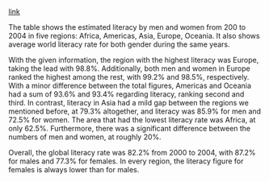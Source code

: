 [link](https://www.ielts-writing.info/EXAM/academic_writing_samples_task_1/1163/)

The table shows the estimated literacy by men and women from 200 to 2004 in five regions: Africa, Americas, Asia, Europe, Oceania. It also shows average world literacy rate for both gender during the same years.

With the given information, the region with the highest literacy was Europe, taking the lead with 98.8%. Additionally, both men and women in Europe ranked the highest among the rest, with 99.2% and 98.5%, respectively. With a minor difference between the total figures, Americas and Oceania had a sum of 93.6% and 93.4% regarding literacy, ranking second and third. In contrast, literacy in Asia had a mild gap between the regions we mentioned before, at 79.3% altogether, and literacy was 85.9% for men and 72.5% for women. The area that had the lowest literacy rate was Africa, at only 62.5%. Furthermore, there was a significant difference between the numbers of men and women, at roughly 20%.

Overall, the global literacy rate was 82.2% from 2000 to 2004, with 87.2% for males and 77.3% for females. In every region, the literacy figure for females is always lower than for males.